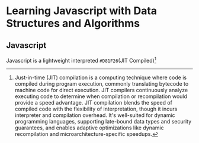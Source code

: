# Learning Javascript with Data Structures and Algorithms

## Javascript

Javascript is a lightweight interpreted `#D81F26`(JIT Compiled)[^1]




[^1]: Just-in-time (JIT) compilation is a computing technique where code is compiled during program execution,
  commonly translating bytecode to machine code for direct execution. JIT compilers continuously analyze executing code to determine when compilation or recompilation would provide a speed advantage. JIT compilation blends the speed of compiled code with the flexibility of interpretation, though it incurs interpreter and compilation overhead. It's well-suited for dynamic programming languages, supporting late-bound data types and security guarantees, and enables adaptive optimizations like dynamic recompilation and microarchitecture-specific speedups.
[^2]: To add line breaks within a footnote, prefix new lines with 2 spaces.
  This is a second line.